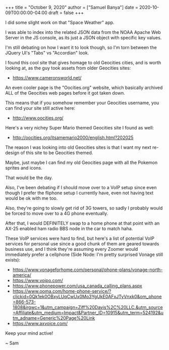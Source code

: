+++
title = "October 9, 2020"
author = ["Samuel Banya"]
date = 2020-10-09T00:00:00-04:00
draft = false
+++

I did some slight work on that "Space Weather" app.

I was able to index into the related JSON data from the NOAA Apache Web Server
in the JS console, as its just a JSON object with specific key values.

I'm still debating on how I want it to look though, so I'm torn between the
JQuery UI's "Tabs" vs "Accordian" look.

I found this cool site that gives homage to old Geocities cities, and is worth
looking at, as the guy took assets from older Geocities sites:

-   <https://www.cameronsworld.net/>

An even cooler page is the "Oocities.org" website, which basically archived ALL
of the Geocities web pages before it got taken down.

This means that if you somehow remember your Geocities username, you can find
your site still active here:

-   <http://www.oocities.org/>

Here's a very nichey Super Mario themed Geocities site I found as well:

-   <http://oocities.org/itsamemario2000/english.html?202025>

The reason I was looking into old Geocities sites is that I want my next
re-design of this site to be Geocities themed.

Maybe, just maybe I can find my old Geocities page with all the Pokemon sprites
and icons.

That would be the day.

Also, I've been debating if I should move over to a VoIP setup since even though
I prefer the fliphone setup I currently have, even not having text would be ok
with me too.

Also, they're going to slowly get rid of 3G towers, so sadly I probably would
be forced to move over to a 4G phone eventually.

After that, I would DEFINITELY swap to a home phone at that point with an AX-25
enabled ham radio BBS node in the car to match haha.

These VoIP services were hard to find, but here's a list of potential VoIP
services for personal use since a good chunk of them are geared towards business
use, and I think they're assuming every Zoomer would immediately prefer a
cellphone (Side Node: I'm pretty surprised Vonage still exists):

-   <https://www.vonageforhome.com/personal/phone-plans/vonage-north-america/>
-   <https://www.voipo.com/>
-   <https://www.phonepower.com/usa_canada_calling_plans.aspx>
-   <https://www.ooma.com/home-phone-service/?clickid=0Qk1ek0OBxyLUqCwUx0Mo3YgUkE0AFxJTyVnxk0&om_phone=866-573-1808&irgwc=1&utm_campaign=Ziff%20Davis%2C%20LLC.&utm_source=Affiliate&utm_medium=Impact&Partner_ID=10915&utm_term=524192&utm_adname=Generic%20Page%20Link>
-   <https://www.axvoice.com/>

Keep your mind active!

~ Sam
